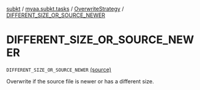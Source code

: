 [subkt](../../index.md) / [myaa.subkt.tasks](../index.md) / [OverwriteStrategy](index.md) / [DIFFERENT_SIZE_OR_SOURCE_NEWER](./-d-i-f-f-e-r-e-n-t_-s-i-z-e_-o-r_-s-o-u-r-c-e_-n-e-w-e-r.md)

# DIFFERENT_SIZE_OR_SOURCE_NEWER

`DIFFERENT_SIZE_OR_SOURCE_NEWER` [(source)](https://github.com/Myaamori/SubKt/blob/0.1.12/src/main/kotlin/myaa/subkt/tasks/tasks.kt#L1576)

Overwrite if the source file is newer or has a different size.

